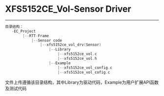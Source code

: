 # XFS5152CE_Vol-Sensor Driver

---

```c
目录结构：
   -EC_Project
    	|--RTT-Frame
    		|--Sensor code
    			|--xfs5152ce_vol_drv(Sensor)
    				|--Library
        				|--xfs5152ce_vol.c
        				|--xfs5152ce_vol.h
    				|--Example
        				|--xfs5152ce_vol_config.c
        				|--xfs5152ce_vol_cofig.c
```

文件上传遵循该目录结构，其中Library为驱动代码，Example为用户扩展API函数及测试代码
